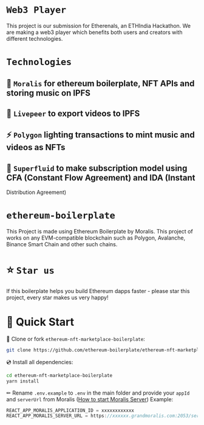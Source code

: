 
# `Web3 Player`

This project is our submission for Etherenals, an ETHIndia Hackathon. We are making a web3 player which benefits both users and creators with different technologies.

# `Technologies`

## 📩 `Moralis` for ethereum boilerplate, NFT APIs and storing music on IPFS

## 🎥 `Livepeer` to export videos to IPFS 

## ⚡️  `Polygon` lighting transactions to mint music and videos as NFTs

## 🌊 `Superfluid` to make subscription model using CFA (Constant Flow Agreement) and IDA (Instant 
Distribution Agreement)


# `ethereum-boilerplate`

This Project is made using Ethereum Boilerplate by Moralis. This project of works on any EVM-compatible blockchain such as Polygon, Avalanche, Binance Smart Chain and other such chains.

# ⭐️ `Star us`
If this boilerplate helps you build Ethereum dapps faster - please star this project, every star makes us very happy!

# 🚀 Quick Start

📄 Clone or fork `ethereum-nft-marketplace-boilerplate`:
```sh
git clone https://github.com/ethereum-boilerplate/ethereum-nft-marketplace-boilerplate.git
```
💿 Install all dependencies:
```sh
cd ethereum-nft-marketplace-boilerplate
yarn install 
```
✏ Rename `.env.example` to `.env` in the main folder and provide your `appId` and `serverUrl` from Moralis ([How to start Moralis Server](https://docs.moralis.io/moralis-server/getting-started/create-a-moralis-server)) 
Example:
```jsx
REACT_APP_MORALIS_APPLICATION_ID = xxxxxxxxxxxx
REACT_APP_MORALIS_SERVER_URL = https://xxxxxx.grandmoralis.com:2053/server
```


